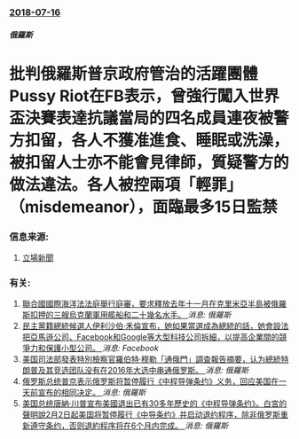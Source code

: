 ### [2018-07-16](/news/2018/07/16/index.md)

##### 俄羅斯
# 批判俄羅斯普京政府管治的活躍團體Pussy Riot在FB表示，曾強行闖入世界盃決賽表達抗議當局的四名成員連夜被警方扣留，各人不獲准進食、睡眠或洗澡，被扣留人士亦不能會見律師，質疑警方的做法違法。各人被控兩項「輕罪」（misdemeanor），面臨最多15日監禁 




### 信息来源:

1. [立場新聞  ](https://www.thestandnews.com/international/%E9%97%96%E4%B8%96%E7%9B%83%E6%B1%BA%E8%B3%BD%E7%90%83%E5%A0%B4-pussy-riot-%E5%9B%9B%E6%88%90%E5%93%A1%E4%BB%8D%E8%A2%AB%E6%89%A3%E7%95%99-%E4%B8%8D%E5%87%86%E9%80%B2%E9%A3%9F-%E7%9D%A1%E7%9C%A0/)

### 有关:

1. [聯合國國際海洋法法庭舉行庭審，要求釋放去年十一月在克里米亞半島被俄羅斯扣押的三艘烏克蘭軍用艦船和二十幾名水手。 ](/news/2019/05/26/聯合國國際海洋法法庭舉行庭審-要求釋放去年十一月在克里米亞半島被俄羅斯扣押的三艘烏克蘭軍用艦船和二十幾名水手.md) _消息: 俄羅斯_
2. [民主黨籍總統候選人伊利沙伯·禾倫宣布，她如果當選成為總統的話，她會設法把亞馬遜公司、Facebook和Google等大型科技公司拆細，以提高企業間的競爭力和保護小型公司。 ](/news/2019/03/9/民主黨籍總統候選人伊利沙伯-禾倫宣布-她如果當選成為總統的話-她會設法把亞馬遜公司-Facebook和Google等大型.md) _消息: Facebook_
3. [美国司法部發表特別檢察官羅伯特·穆勒「通俄門」調查報告摘要，认为總統特朗普及其竞选团队没有在2016年大选中串通俄罗斯。 ](/news/2019/03/24/美国司法部發表特別檢察官羅伯特-穆勒-通俄門-調查報告摘要-认为總統特朗普及其竞选团队没有在2016年大选中串通俄罗斯.md) _消息: 俄羅斯_
4. [俄罗斯总统普京表示俄罗斯将暂停履行《中程导弹条约》义务，回应美国在一天前宣布的相同决定。 ](/news/2019/02/2/俄罗斯总统普京表示俄罗斯将暂停履行-中程导弹条约-义务-回应美国在一天前宣布的相同决定.md) _消息: 俄羅斯_
5. [美国总统唐納·川普宣布美國退出已有30多年歷史的《中程导弹条约》。白宮的聲明說2月2日起美国将暂停履行《中导条约》并启动退约程序，除非俄罗斯重新遵守条约，否则退約程序将在6个月内完成。 ](/news/2019/02/1/美国总统唐納-川普宣布美國退出已有30多年歷史的-中程导弹条约-白宮的聲明說2月2日起美国将暂停履行-中导条约-并启动.md) _消息: 俄羅斯_
